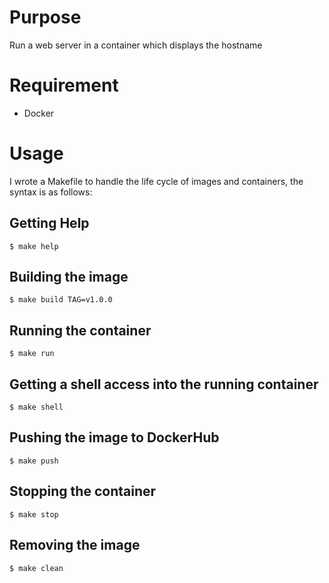 # Purpose
Run a web server in a container which displays the hostname

# Requirement
* Docker

# Usage
I wrote a Makefile to handle the life cycle of images and containers, the
syntax is as follows:

## Getting Help
    $ make help

## Building the image
    $ make build TAG=v1.0.0

## Running the container
    $ make run

## Getting a shell access into the running container
    $ make shell

## Pushing the image to DockerHub
    $ make push

## Stopping the container
    $ make stop

## Removing the image
    $ make clean

